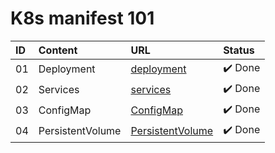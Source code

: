 # K8s manifest 101

| ID  | Content          | URL                                   | Status  |
| :-- | :--------------- | :------------------------------------ | :------ |
| 01  | Deployment       | [deployment](deployment/)             | ✔️ Done |
| 02  | Services         | [services](services/)                 | ✔️ Done |
| 03  | ConfigMap        | [ConfigMap](ConfigMap/)               | ✔️ Done |
| 04  | PersistentVolume | [PersistentVolume](PersistentVolume/) | ✔️ Done |
